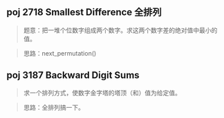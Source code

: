 ## poj 2718 Smallest Difference 全排列
>题意：把一堆个位数字组成两个数字。求这两个数字差的绝对值中最小的值。

>思路：next_permutation()

## poj 3187 Backward Digit Sums  
> 求一个排列方式，使数字金字塔的塔顶（和）值为给定值。

>思路：全排列搞一下。
